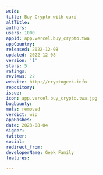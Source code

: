 ```yaml
---
wsId: 
title: Buy Crypto with card
altTitle: 
authors: 
users: 1000
appId: app.vercel.buy_crypto.twa
appCountry: 
released: 2022-12-08
updated: 2022-12-08
version: '1'
stars: 5
ratings: 
reviews: 22
website: http://cryptogeek.info
repository: 
issue: 
icon: app.vercel.buy_crypto.twa.jpg
bugbounty: 
meta: removed
verdict: wip
appHashes: 
date: 2023-08-04
signer: 
twitter: 
social: 
redirect_from: 
developerName: Geek Family
features: 

---
```



